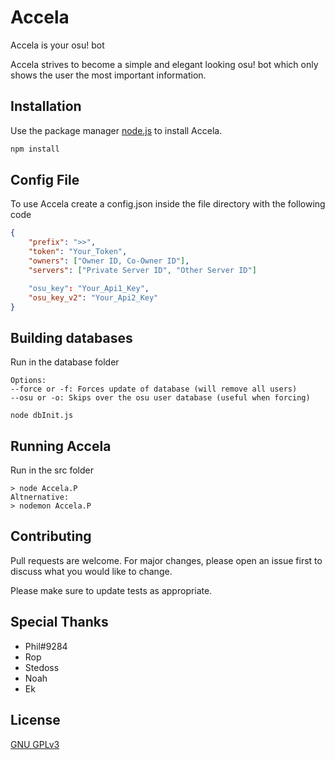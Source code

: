 # Accela

Accela is your osu! bot

Accela strives to become a simple and elegant looking osu! bot which only shows the user the most important information.

## Installation

Use the package manager [node.js](https://nodejs.org/en/) to install Accela.

```bash
npm install
```

## Config File

To use Accela create a config.json inside the file directory with the following code

```json
{
	"prefix": ">>",
	"token": "Your_Token",
	"owners": ["Owner ID, Co-Owner ID"],
	"servers": ["Private Server ID", "Other Server ID"]

	"osu_key": "Your_Api1_Key",
	"osu_key_v2": "Your_Api2_Key"
}
```

## Building databases

Run in the database folder

```
Options:
--force or -f: Forces update of database (will remove all users)
--osu or -o: Skips over the osu user database (useful when forcing)

node dbInit.js
```

## Running Accela

Run in the src folder

```
> node Accela.P
Altnernative: 
> nodemon Accela.P
```

## Contributing
Pull requests are welcome. For major changes, please open an issue first to discuss what you would like to change.

Please make sure to update tests as appropriate.

## Special Thanks
- Phil#9284
- Rop
- Stedoss
- Noah
- Ek

## License
[GNU GPLv3](https://choosealicense.com/licenses/gpl-3.0/)

